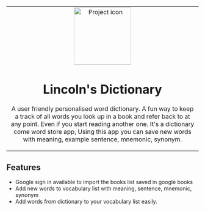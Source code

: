 <table align="center"><tr><td align="center" width="9999">
<img src="./public/lin_swag.ico" align="center" width="150" alt="Project icon">

# Lincoln's Dictionary
A user friendly personalised word dictionary. A fun way to keep a track of all words you look up in a book and refer back to at any point. Even if you start reading another one.
It's a dictionary come word store app, Using this app you can save new words with meaning, example sentence, mnemonic, synonym.
 </td></tr></table>

## Features
- Google sign in available to import the books list saved in google books
- Add new words to vocabulary list with meaning, sentence, mnemonic, synonym
- Add words from dictionary to your vocabulary list easily.
